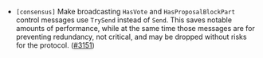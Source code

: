 - `[consensus]` Make broadcasting `HasVote` and `HasProposalBlockPart` control
  messages use `TrySend` instead of `Send`. This saves notable amounts of
  performance, while at the same time those messages are for preventing
  redundancy, not critical, and may be dropped without risks for the protocol.
  ([\#3151](https://github.com/depinnetwork/por-consensus/issues/3151))
